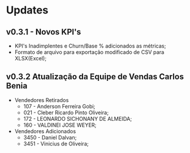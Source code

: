 # Updates

## v0.3.1 - Novos KPI's

- KPI's Inadimplentes e Churn/Base % adicionados as métricas;
- Formato de arquivo para exportação modificado de CSV para XLSX(Excel);

## v0.3.2 Atualização da Equipe de Vendas Carlos Benia
- Vendedores Retirados
  - 107 - Anderson Ferreira Gobi;
  - 021 - Cleber Ricardo Pinto Oliveira;
  - 172 - LEONARDO SICHONANY DE ALMEIDA;
  - 160 - VALDINEI JOSE WEYER;
- Vendedores Adicionados
  - 3450 - Daniel Dalvan;
  - 3451 - Vinicius de Oliveira;
